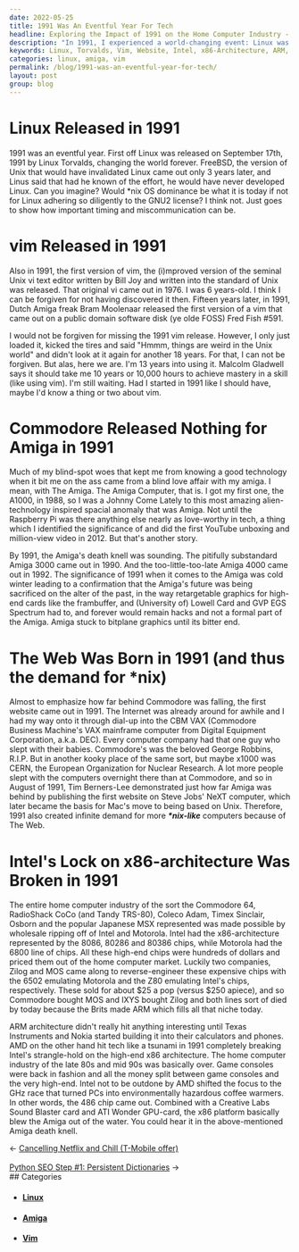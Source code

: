 ```yaml
---
date: 2022-05-25
title: 1991 Was An Eventful Year For Tech
headline: Exploring the Impact of 1991 on the Home Computer Industry - A Look Back at a Pivotal Year for Tech
description: "In 1991, I experienced a world-changing event: Linux was released by Linus Torvalds, followed by FreeBSD three years later. That same year, the first version of vim was released and the world's first website was published. Intel's lock on the x86-architecture was broken, while ARM architecture became popular due to Texas Instruments and Nokia. Join me as I look back at this pivotal year in the home computer industry and the impact it had on the tech market."
keywords: Linux, Torvalds, Vim, Website, Intel, x86-Architecture, ARM, Texas Instruments, Nokia, Commodore, Amiga, Zilog, MOS, AMD, Home Computer, 80s, 90s, 8086, 80286, 80386, 6800, $25
categories: linux, amiga, vim
permalink: /blog/1991-was-an-eventful-year-for-tech/
layout: post
group: blog
---
```



# Linux Released in 1991

1991 was an eventful year. First off Linux was released on September 17th, 1991
by Linux Torvalds, changing the world forever. FreeBSD, the version of Unix
that would have invalidated Linux came out only 3 years later, and Linus said
that had he known of the effort, he would have never developed Linux. Can you
imagine? Would \*nix OS dominance be what it is today if not for Linux adhering
so diligently to the GNU2 license? I think not. Just goes to show how important
timing and miscommunication can be.

# vim Released in 1991

Also in 1991, the first version of vim, the (i)mproved version of the seminal
Unix vi text editor written by Bill Joy and written into the standard of Unix
was released. That original vi came out in 1976. I was 6 years-old. I think I
can be forgiven for not having discovered it then. Fifteen years later, in
1991, Dutch Amiga freak Bram Moolenaar released the first version of a vim that
came out on a public domain software disk (ye olde FOSS) Fred Fish #591.

I would not be forgiven for missing the 1991 vim release. However, I only just
loaded it, kicked the tires and said "Hmmm, things are weird in the Unix world"
and didn't look at it again for another 18 years. For that, I can not be
forgiven. But alas, here we are. I'm 13 years into using it. Malcolm Gladwell
says it should take me 10 years or 10,000 hours to achieve mastery in a skill
(like using vim). I'm still waiting.  Had I started in 1991 like I should have,
maybe I'd know a thing or two about vim.

# Commodore Released Nothing for Amiga in 1991

Much of my blind-spot woes that kept me from knowing a good technology when it
bit me on the ass came from a blind love affair with my amiga. I mean, with The
Amiga. The Amiga Computer, that is. I got my first one, the A1000, in 1988, so
I was a Johnny Come Lately to this most amazing alien-technology inspired
spacial anomaly that was Amiga. Not until the Raspberry Pi was there anything
else nearly as love-worthy in tech, a thing which I identified the significance
of and did the first YouTube unboxing and million-view video in 2012. But
that's another story.

By 1991, the Amiga's death knell was sounding. The pitifully substandard Amiga
3000 came out in 1990. And the too-little-too-late Amiga 4000 came out in 1992.
The significance of 1991 when it comes to the Amiga was cold winter leading to
a confirmation that the Amiga's future was being sacrificed on the alter of the
past, in the way retargetable graphics for high-end cards like the frambuffer,
and (University of) Lowell Card and GVP EGS Spectrum had to, and forever would
remain hacks and not a formal part of the Amiga. Amiga stuck to bitplane
graphics until its bitter end.

# The Web Was Born in 1991 (and thus the demand for \*nix)

Almost to emphasize how far behind Commodore was falling, the first website
came out in 1991. The Internet was already around for awhile and I had my way
onto it through dial-up into the CBM VAX (Commodore Business Machine's VAX
mainframe computer from Digital Equipment Corporation, a.k.a. DEC). Every
computer company had that one guy who slept with their babies. Commodore's was
the beloved George Robbins, R.I.P. But in another kooky place of the same sort,
but maybe x1000 was CERN, the European Organization for Nuclear Research. A lot
more people slept with the computers overnight there than at Commodore, and so
in August of 1991, Tim Berners-Lee demonstrated just how far Amiga was behind
by publishing the first website on Steve Jobs' NeXT computer, which later
became the basis for Mac's move to being based on Unix. Therefore, 1991 also
created infinite demand for more ***\*nix-like*** computers because of The Web.

# Intel's Lock on x86-architecture Was Broken in 1991

The entire home computer industry of the sort the Commodore 64, RadioShack CoCo
(and Tandy TRS-80), Coleco Adam, Timex Sinclair, Osborn and the popular
Japanese MSX represented was made possible by wholesale ripping off of Intel
and Motorola. Intel had the x86-architecture represented by the 8086, 80286 and
80386 chips, while Motorola had the 6800 line of chips. All these high-end
chips were hundreds of dollars and priced them out of the home computer market.
Luckily two companies, Zilog and MOS came along to reverse-engineer these
expensive chips with the 6502 emulating Motorola and the Z80 emulating Intel's
chips, respectively. These sold for about $25 a pop (versus $250 apiece), and
so Commodore bought MOS and IXYS bought Zilog and both lines sort of died by
today because the Brits made ARM which fills all that niche today.

ARM architecture didn't really hit anything interesting until Texas Instruments
and Nokia started building it into their calculators and phones. AMD on the
other hand hit tech like a tsunami in 1991 completely breaking Intel's
strangle-hold on the high-end x86 architecture. The home computer industry of
the late 80s and mid 90s was basically over. Game consoles were back in fashion
and all the money split between game consoles and the very high-end. Intel not
to be outdone by AMD shifted the focus to the GHz race that turned PCs into
environmentally hazardous coffee warmers. In other words, the 486 chip came
out. Combined with a Creative Labs Sound Blaster card and ATI Wonder GPU-card,
the x86 platform basically blew the Amiga out of the water. You could hear it
in the above-mentioned Amiga death knell.


<div class="arrow-links"><div class="post-nav-prev"><span class="arrow">&larr;&nbsp;</span><a href="/blog/cancelling-netflix-and-chill-t-mobile-offer/">Cancelling Netflix and Chill (T-Mobile offer)</a></div> &nbsp; <div class="post-nav-next"><a href="/blog/python-seo-step-1-persistent-dictionaries/">Python SEO Step #1: Persistent Dictionaries</a><span class="arrow">&nbsp;&rarr;</span></div></div>
## Categories

<ul>
<li><h4><a href='/linux/'>Linux</a></h4></li>
<li><h4><a href='/amiga/'>Amiga</a></h4></li>
<li><h4><a href='/vim/'>Vim</a></h4></li></ul>
